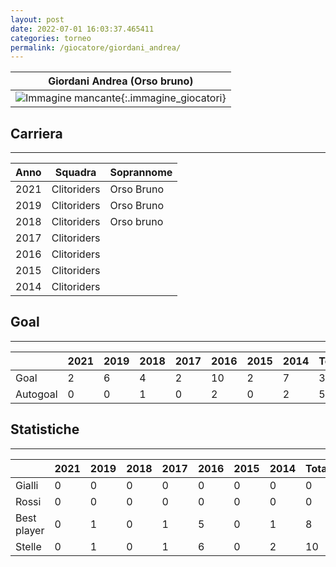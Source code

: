 ```yaml
---
layout: post
date: 2022-07-01 16:03:37.465411
categories: torneo
permalink: /giocatore/giordani_andrea/
---
```

<link rel='stylesheets' href='./../assets/giocatori.css'>

| Giordani Andrea (Orso bruno) |
|:-----:|
| ![Immagine mancante]('./../../assets/giocatori/giordani_andrea.png){:.immagine_giocatori} |


## Carriera
----

|Anno|Squadra|Soprannome|
|:---:|---|---|
|2021|Clitoriders|Orso Bruno|
|2019|Clitoriders|Orso Bruno|
|2018|Clitoriders|Orso bruno|
|2017|Clitoriders||
|2016|Clitoriders||
|2015|Clitoriders||
|2014|Clitoriders||


## Goal
----

| |2021|2019|2018|2017|2016|2015|2014| Totale |
|---|---|---|---|---|---|---|---|---|
|Goal|2|6|4|2|10|2|7|33|
|Autogoal|0|0|1|0|2|0|2|5|


## Statistiche
----

| |2021|2019|2018|2017|2016|2015|2014| Totale |
|---|---|---|---|---|---|---|---|---|
|Gialli|0|0|0|0|0|0|0|0|
|Rossi|0|0|0|0|0|0|0|0|
|Best player|0|1|0|1|5|0|1|8|
|Stelle|0|1|0|1|6|0|2|10|